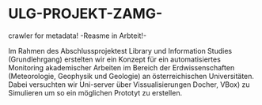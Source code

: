 # ULG-PROJEKT-ZAMG-
crawler for metadata! -Reasme in Arbteit!-

Im Rahmen des Abschlussprojektest Library und Information Studies (Grundlehrgang) erstelten wir ein Konzept für ein automatisiertes Monitoring
akademischer Arbeiten im Bereich der Erdwissenschaften (Meteorologie, Geophysik und Geologie) an österreichischen Universitäten. Dabei versuchten wir Uni-server über Vissualisierungen 
Docher, VBox) zu Simulieren um so ein möglichen Prototyt zu erstellen. 
